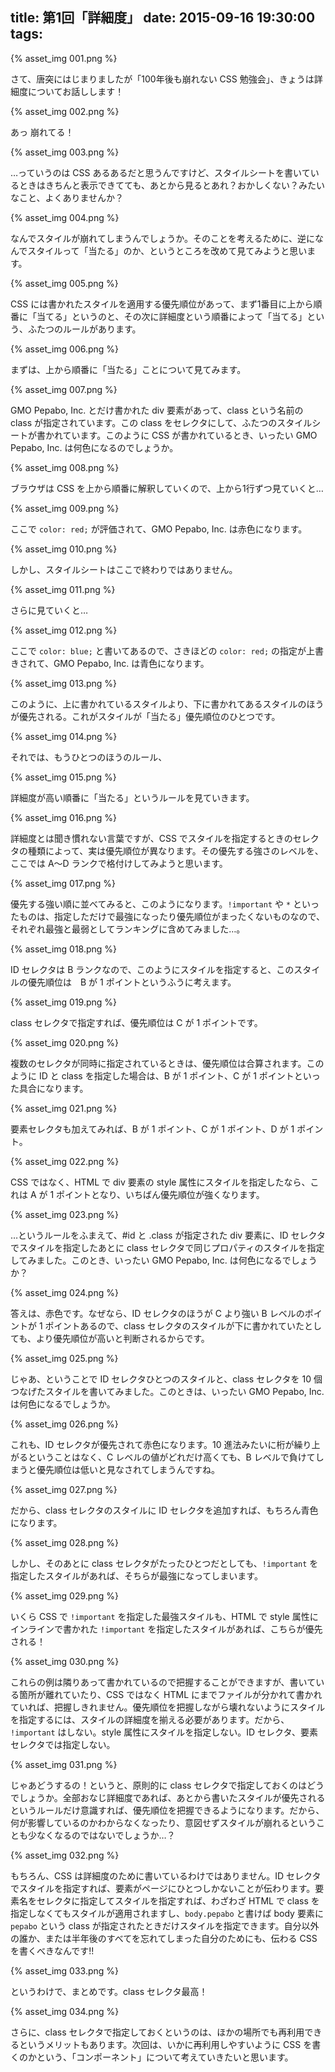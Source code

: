 title: 第1回「詳細度」
date: 2015-09-16 19:30:00
tags:
---

{% asset_img 001.png %}

さて、唐突にはじまりましたが「100年後も崩れない CSS 勉強会」、きょうは詳細度についてお話しします！

{% asset_img 002.png %}

あっ 崩れてる！

{% asset_img 003.png %}

…っていうのは CSS あるあるだと思うんですけど、スタイルシートを書いているときはきちんと表示できてても、あとから見るとあれ？おかしくない？みたいなこと、よくありませんか？

{% asset_img 004.png %}

なんでスタイルが崩れてしまうんでしょうか。そのことを考えるために、逆になんでスタイルって「当たる」のか、というところを改めて見てみようと思います。

{% asset_img 005.png %}

CSS には書かれたスタイルを適用する優先順位があって、まず1番目に上から順番に「当てる」というのと、その次に詳細度という順番によって「当てる」という、ふたつのルールがあります。

{% asset_img 006.png %}

まずは、上から順番に「当たる」ことについて見てみます。

{% asset_img 007.png %}

GMO Pepabo, Inc. とだけ書かれた div 要素があって、class という名前の class が指定されています。この class をセレクタにして、ふたつのスタイルシートが書かれています。このように CSS が書かれているとき、いったい GMO Pepabo, Inc. は何色になるのでしょうか。

{% asset_img 008.png %}

ブラウザは CSS を上から順番に解釈していくので、上から1行ずつ見ていくと…

{% asset_img 009.png %}

ここで `color: red;` が評価されて、GMO Pepabo, Inc. は赤色になります。

{% asset_img 010.png %}

しかし、スタイルシートはここで終わりではありません。

{% asset_img 011.png %}

さらに見ていくと…

{% asset_img 012.png %}

ここで `color: blue;` と書いてあるので、さきほどの `color: red;` の指定が上書きされて、GMO Pepabo, Inc. は青色になります。

{% asset_img 013.png %}

このように、上に書かれているスタイルより、下に書かれてあるスタイルのほうが優先される。これがスタイルが「当たる」優先順位のひとつです。

{% asset_img 014.png %}

それでは、もうひとつのほうのルール、

{% asset_img 015.png %}

詳細度が高い順番に「当たる」というルールを見ていきます。

{% asset_img 016.png %}

詳細度とは聞き慣れない言葉ですが、CSS でスタイルを指定するときのセレクタの種類によって、実は優先順位が異なります。その優先する強さのレベルを、ここでは A〜D ランクで格付けしてみようと思います。

{% asset_img 017.png %}

優先する強い順に並べてみると、このようになります。`!important` や `*` といったものは、指定しただけで最強になったり優先順位がまったくないものなので、それぞれ最強と最弱としてランキングに含めてみました…。

{% asset_img 018.png %}

ID セレクタは B ランクなので、このようにスタイルを指定すると、このスタイルの優先順位は　B が 1 ポイントというふうに考えます。

{% asset_img 019.png %}

class セレクタで指定すれば、優先順位は C が 1 ポイントです。

{% asset_img 020.png %}

複数のセレクタが同時に指定されているときは、優先順位は合算されます。このように ID と class を指定した場合は、B が 1 ポイント、C が 1 ポイントといった具合になります。

{% asset_img 021.png %}

要素セレクタも加えてみれば、B が 1 ポイント、C が 1 ポイント、D が 1 ポイント。

{% asset_img 022.png %}

CSS ではなく、HTML で div 要素の style 属性にスタイルを指定したなら、これは A が 1 ポイントとなり、いちばん優先順位が強くなります。

{% asset_img 023.png %}

…というルールをふまえて、#id と .class が指定された div 要素に、ID セレクタでスタイルを指定したあとに class セレクタで同じプロパティのスタイルを指定してみました。このとき、いったい GMO Pepabo, Inc. は何色になるでしょうか？

{% asset_img 024.png %}

答えは、赤色です。なぜなら、ID セレクタのほうが C より強い B レベルのポイントが 1 ポイントあるので、class セレクタのスタイルが下に書かれていたとしても、より優先順位が高いと判断されるからです。

{% asset_img 025.png %}

じゃあ、ということで ID セレクタひとつのスタイルと、class セレクタを 10 個つなげたスタイルを書いてみました。このときは、いったい GMO Pepabo, Inc. は何色になるでしょうか。

{% asset_img 026.png %}

これも、ID セレクタが優先されて赤色になります。10 進法みたいに桁が繰り上がるということはなく、C レベルの値がどれだけ高くても、B レベルで負けてしまうと優先順位は低いと見なされてしまうんですね。

{% asset_img 027.png %}

だから、class セレクタのスタイルに ID セレクタを追加すれば、もちろん青色になります。

{% asset_img 028.png %}

しかし、そのあとに class セレクタがたったひとつだとしても、`!important` を指定したスタイルがあれば、そちらが最強になってしまいます。

{% asset_img 029.png %}

いくら CSS で `!important` を指定した最強スタイルも、HTML で style 属性にインラインで書かれた `!important` を指定したスタイルがあれば、こちらが優先される！

{% asset_img 030.png %}

これらの例は隣りあって書かれているので把握することができますが、書いている箇所が離れていたり、CSS ではなく HTML にまでファイルが分かれて書かれていれば、把握しきれません。優先順位を把握しながら壊れないようにスタイルを指定するには、スタイルの詳細度を揃える必要があります。だから、 `!important` はしない。style 属性にスタイルを指定しない。ID セレクタ、要素セレクタでは指定しない。

{% asset_img 031.png %}

じゃあどうするの！というと、原則的に class セレクタで指定しておくのはどうでしょうか。全部おなじ詳細度であれば、あとから書いたスタイルが優先されるというルールだけ意識すれば、優先順位を把握できるようになります。だから、何が影響しているのかわからなくなったり、意図せずスタイルが崩れるということも少なくなるのではないでしょうか…？

{% asset_img 032.png %}

もちろん、CSS は詳細度のために書いているわけではありません。ID セレクタでスタイルを指定すれば、要素がページにひとつしかないことが伝わります。要素名をセレクタに指定してスタイルを指定すれば、わざわざ HTML で class を指定しなくてもスタイルが適用されますし、`body.pepabo` と書けば body 要素に `pepabo` という class が指定されたときだけスタイルを指定できます。自分以外の誰か、または半年後のすべてを忘れてしまった自分のためにも、伝わる CSS を書くべきなんです!!

{% asset_img 033.png %}

というわけで、まとめです。class セレクタ最高！

{% asset_img 034.png %}

さらに、class セレクタで指定しておくというのは、ほかの場所でも再利用できるというメリットもあります。次回は、いかに再利用しやすいように CSS を書くのかという、「コンポーネント」について考えていきたいと思います。
